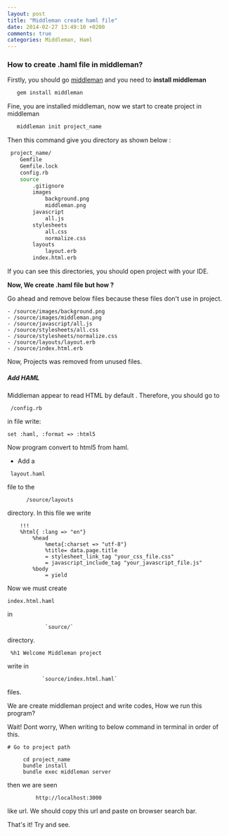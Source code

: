 ```yaml
---
layout: post
title: "Middleman create haml file"
date: 2014-02-27 13:49:10 +0200
comments: true
categories: Middleman, Haml
---
```


### How to create .haml file in middleman?

Firstly, you should go [middleman]('http://middlemanapp.com/') and you need to **install middleman**

```bash
   gem install middleman
```


Fine, you are installed middleman, now we start to create project in middleman

```bash
   middleman init project_name
```

Then this command give you directory as shown below :

```bash
 project_name/
    Gemfile
    Gemfile.lock
    config.rb
    source
        .gitignore
        images
            background.png
            middleman.png
        javascript
            all.js
        stylesheets
            all.css
            normalize.css
        layouts
            layout.erb
        index.html.erb
```




If you can see this directories, you should open project with your IDE.

**Now, We create .haml file but how ?**

Go ahead and remove below files because these files don't use in project.

    - /source/images/background.png
    - /source/images/middleman.png
    - /source/javascript/all.js
    - /source/stylesheets/all.css
    - /source/stylesheets/normalize.css
    - /source/layouts/layout.erb
    - /source/index.html.erb

Now, Projects was removed from unused files.

##### Add HAML

Middleman appear to read HTML by default . Therefore, you should go to

```directory
 /config.rb
```

in file write:

```haml
set :haml, :format => :html5
```


Now program convert to html5 from haml.

- Add a

```haml
 layout.haml
```


file to the

          /source/layouts

directory. In this file we write

```haml
    !!!
    %html{ :lang => "en"}
        %head
            %meta{:charset => "utf-8"}
            %title= data.page.title
            = stylesheet_link_tag "your_css_file.css"
            = javascript_include_tag "your_javascript_file.js"
        %body
            = yield
```

Now we must create

```haml
index.html.haml
```

in

                `source/`
directory.

```haml
 %h1 Welcome Middleman project
```

write in

               `source/index.html.haml`
files.

We are create middleman project and write codes, How we run this program?

Wait! Dont worry, When writing to below command in terminal in order of this.

    # Go to project path

         cd project_name
         bundle install
         bundle exec middleman server

then we are seen

             http://localhost:3000

like url. We should copy this url and paste on browser search bar.

That's it! Try and see.